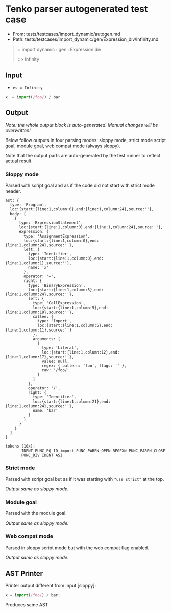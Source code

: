 # Tenko parser autogenerated test case

- From: tests/testcases/import_dynamic/autogen.md
- Path: tests/testcases/import_dynamic/gen/Expression_div/Infinity.md

> :: import dynamic : gen : Expression div
>
> ::> Infinity

## Input

- `es = Infinity`

`````js
x  = import(/foo/) / bar
`````

## Output

_Note: the whole output block is auto-generated. Manual changes will be overwritten!_

Below follow outputs in four parsing modes: sloppy mode, strict mode script goal, module goal, web compat mode (always sloppy).

Note that the output parts are auto-generated by the test runner to reflect actual result.

### Sloppy mode

Parsed with script goal and as if the code did not start with strict mode header.

`````
ast: {
  type: 'Program',
  loc:{start:{line:1,column:0},end:{line:1,column:24},source:''},
  body: [
    {
      type: 'ExpressionStatement',
      loc:{start:{line:1,column:0},end:{line:1,column:24},source:''},
      expression: {
        type: 'AssignmentExpression',
        loc:{start:{line:1,column:0},end:{line:1,column:24},source:''},
        left: {
          type: 'Identifier',
          loc:{start:{line:1,column:0},end:{line:1,column:1},source:''},
          name: 'x'
        },
        operator: '=',
        right: {
          type: 'BinaryExpression',
          loc:{start:{line:1,column:5},end:{line:1,column:24},source:''},
          left: {
            type: 'CallExpression',
            loc:{start:{line:1,column:5},end:{line:1,column:18},source:''},
            callee: {
              type: 'Import',
              loc:{start:{line:1,column:5},end:{line:1,column:11},source:''}
            },
            arguments: [
              {
                type: 'Literal',
                loc:{start:{line:1,column:12},end:{line:1,column:17},source:''},
                value: null,
                regex: { pattern: 'foo', flags: '' },
                raw: '/foo/'
              }
            ]
          },
          operator: '/',
          right: {
            type: 'Identifier',
            loc:{start:{line:1,column:21},end:{line:1,column:24},source:''},
            name: 'bar'
          }
        }
      }
    }
  ]
}

tokens (10x):
       IDENT PUNC_EQ ID_import PUNC_PAREN_OPEN REGEXN PUNC_PAREN_CLOSE
       PUNC_DIV IDENT ASI
`````

### Strict mode

Parsed with script goal but as if it was starting with `"use strict"` at the top.

_Output same as sloppy mode._

### Module goal

Parsed with the module goal.

_Output same as sloppy mode._

### Web compat mode

Parsed in sloppy script mode but with the web compat flag enabled.

_Output same as sloppy mode._

## AST Printer

Printer output different from input [sloppy]:

````js
x = import(/foo/) / bar;
````

Produces same AST
